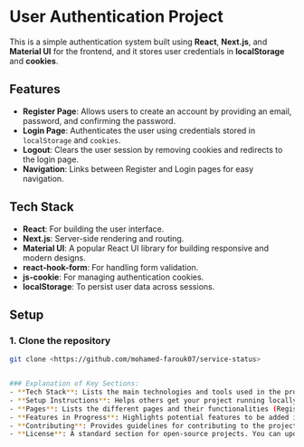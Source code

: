 # User Authentication Project

This is a simple authentication system built using **React**, **Next.js**, and **Material UI** for the frontend, and it stores user credentials in **localStorage** and **cookies**.

## Features

- **Register Page**: Allows users to create an account by providing an email, password, and confirming the password.
- **Login Page**: Authenticates the user using credentials stored in `localStorage` and `cookies`.
- **Logout**: Clears the user session by removing cookies and redirects to the login page.
- **Navigation**: Links between Register and Login pages for easy navigation.

## Tech Stack

- **React**: For building the user interface.
- **Next.js**: Server-side rendering and routing.
- **Material UI**: A popular React UI library for building responsive and modern designs.
- **react-hook-form**: For handling form validation.
- **js-cookie**: For managing authentication cookies.
- **localStorage**: To persist user data across sessions.

## Setup

### 1. Clone the repository

```bash
git clone <https://github.com/mohamed-farouk07/service-status>


### Explanation of Key Sections:
- **Tech Stack**: Lists the main technologies and tools used in the project.
- **Setup Instructions**: Helps others get your project running locally.
- **Pages**: Lists the different pages and their functionalities (Register, Login, and Dashboard).
- **Features in Progress**: Highlights potential features to be added in the future.
- **Contributing**: Provides guidelines for contributing to the project.
- **License**: A standard section for open-source projects. You can update this if you have a specific license.